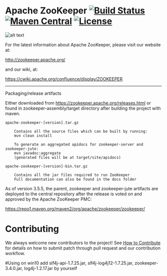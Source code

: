 # Apache ZooKeeper [![Build Status](https://travis-ci.org/apache/zookeeper.svg?branch=master)](https://travis-ci.org/apache/zookeeper) [![Maven Central](https://img.shields.io/maven-central/v/org.apache.zookeeper/zookeeper)](https://zookeeper.apache.org/releases.html) [![License](https://img.shields.io/github/license/apache/zookeeper)](https://github.com/apache/zookeeper/blob/master/LICENSE.txt)
![alt text](https://zookeeper.apache.org/images/zookeeper_small.gif "ZooKeeper")

For the latest information about Apache ZooKeeper, please visit our website at:

   http://zookeeper.apache.org/

and our wiki, at:

   https://cwiki.apache.org/confluence/display/ZOOKEEPER

---------------------------
Packaging/release artifacts

Either downloaded from https://zookeeper.apache.org/releases.html or
found in zookeeper-assembly/target directory after building the project with maven.

    apache-zookeeper-[version].tar.gz

        Contains all the source files which can be built by running:
        mvn clean install

        To generate an aggregated apidocs for zookeeper-server and zookeeper-jute:
        mvn javadoc:aggregate
        (generated files will be at target/site/apidocs)

    apache-zookeeper-[version]-bin.tar.gz

        Contains all the jar files required to run ZooKeeper
        Full documentation can also be found in the docs folder

As of version 3.5.5, the parent, zookeeper and zookeeper-jute artifacts
are deployed to the central repository after the release
is voted on and approved by the Apache ZooKeeper PMC:

  https://repo1.maven.org/maven2/org/apache/zookeeper/zookeeper/

# Contributing
We always welcome new contributors to the project! See [How to Contribute](https://cwiki.apache.org/confluence/display/ZOOKEEPER/HowToContribute) for details on how to submit patch through pull request and our contribution workflow.


#Using on win10
add slf4j-api-1.7.25.jar,  slf4j-log4j12-1.7.25.jar,  zookeeper-3.4.0.jar,  log4j-1.2.17.jar by yourself


